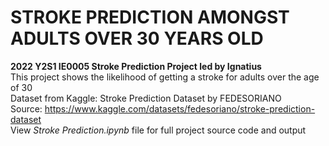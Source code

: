 # STROKE PREDICTION AMONGST ADULTS OVER 30 YEARS OLD 
**2022 Y2S1 IE0005 Stroke Prediction Project led by Ignatius** <br>
This project shows the likelihood of getting a stroke for adults over the age of 30 <br>
Dataset from Kaggle: Stroke Prediction Dataset by FEDESORIANO <br>
Source: https://www.kaggle.com/datasets/fedesoriano/stroke-prediction-dataset <br>
View _Stroke Prediction.ipynb_ file for full project source code and output <br>
